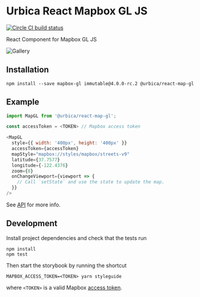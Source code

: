 # Urbica React Mapbox GL JS

[![Circle CI build status](https://circleci.com/gh/urbica/react-map-gl.svg?style=shield)](https://circleci.com/gh/urbica/react-map-gl/tree/master)

React Component for Mapbox GL JS

![Gallery](https://raw.githubusercontent.com/urbica/react-map-gl/master/gallery.jpg)

## Installation

    npm install --save mapbox-gl immutable@4.0.0-rc.2 @urbica/react-map-gl

## Example

```js
import MapGL from '@urbica/react-map-gl';

const accessToken = <TOKEN> // Mapbox access token

<MapGL
  style={{ width: '400px', height: '400px' }}
  accessToken={accessToken}
  mapStyle="mapbox://styles/mapbox/streets-v9"
  latitude={37.7577}
  longitude={-122.4376}
  zoom={8}
  onChangeViewport={viewport => {
    // Call `setState` and use the state to update the map.
  }}
/>
```

See [API](https://github.com/urbica/react-map-gl/blob/master/API.md) for more info.

## Development

Install project dependencies and check that the tests run

    npm install
    npm test

Then start the storybook by running the shortcut

    MAPBOX_ACCESS_TOKEN=<TOKEN> yarn styleguide

where `<TOKEN>` is a valid Mapbox [access token](https://www.mapbox.com/help/define-access-token/).